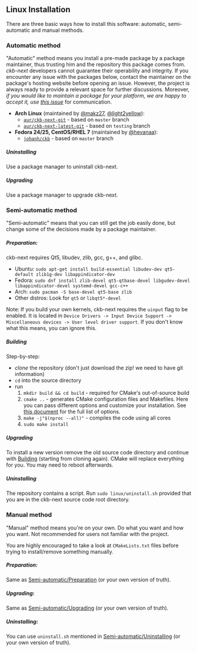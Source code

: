 ## Linux Installation

There are three basic ways how to install this software: automatic, semi-automatic and manual methods.


### Automatic method

"Automatic" method means you install a pre-made package by a package maintainer, thus trusting him and the repository this package comes from. *ckb-next* developers cannot guarantee their operability and integrity. If you encounter any issue with the packages below, contact the maintainer on the package's hosting website before opening an issue. However, the project is always ready to provide a relevant space for further discussions. Moreover, *if you would like to maintain a package for your platform, we are happy to accept it, use [this issue](https://github.com/mattanger/ckb-next/issues/5)* for communication.

* **Arch Linux** (maintained by [@makz27](https://github.com/makz27), [@light2yellow](https://github.com/light2yellow)):
	* [`aur/ckb-next-git`](https://aur.archlinux.org/packages/ckb-next-git) - based on `master` branch
	* [`aur/ckb-next-latest-git`](https://aur.archlinux.org/packages/ckb-next-latest-git) - based on `testing` branch
* **Fedora 24/25, CentOS/RHEL 7** (maintained by [@hevanaa](https://github.com/hevanaa)):
    * [`johanh/ckb`](https://copr.fedorainfracloud.org/coprs/johanh/ckb/) - based on `master` branch

##### Uninstalling

Use a package manager to uninstall ckb-next.

##### Upgrading

Use a package manager to upgrade ckb-next.


### Semi-automatic method

"Semi-automatic" means that you can still get the job easily done, but change some of the decisions made by a package maintainer.

##### Preparation:

ckb-next requires Qt5, libudev, zlib, gcc, g++, and glibc.

* Ubuntu: `sudo apt-get install build-essential libudev-dev qt5-default zlib1g-dev libappindicator-dev`
* Fedora: `sudo dnf install zlib-devel qt5-qtbase-devel libgudev-devel libappindicator-devel systemd-devel gcc-c++`
* Arch: `sudo pacman -S base-devel qt5-base zlib`
* Other distros: Look for `qt5` or `libqt5*-devel`

Note: If you build your own kernels, ckb-next requires the `uinput` flag to be enabled. It is located in `Device Drivers -> Input Device Support -> Miscellaneous devices -> User level driver support`. If you don't know what this means, you can ignore this.

##### Building

Step-by-step:

* *clone* the repository (don't just download the zip! we need to have git information)
* `cd` into the source directory
* run
	1. `mkdir build && cd build` - required for CMake's out-of-source build
	2. `cmake ..` - generates CMake configuration files and Makefiles. Here you can pass different options and customize your installation. See [this document](CMAKE_CONFIG.md) for the full list of options.
	3. `make -j"$(nproc --all)"` - compiles the code using all cores
	4. `sudo make install`

##### Upgrading

To install a new version remove the old source code directory and continue with [Building](LINUX_INSTALLATION.md#building) (starting from cloning again). CMake will replace everything for you. You may need to reboot afterwards.

##### Uninstalling

The repository contains a script. Run `sudo linux/uninstall.sh` provided that you are in the ckb-next source code root directory.


### Manual method

"Manual" method means you're on your own. Do what you want and how you want. Not recommended for users not familiar with the project.

You are highly encouraged to take a look at `CMakeLists.txt` files before trying to install/remove something manually.

##### Preparation:

Same as [Semi-automatic/Preparation](LINUX_INSTALLATION.md#preparation) (or your own version of truth).

##### Upgrading:

Same as [Semi-automatic/Upgrading](LINUX_INSTALLATION.md#upgrading-1) (or your own version of truth).

##### Uninstalling:

You can use `uninstall.sh` mentioned in [Semi-automatic/Uninstalling](#uninstalling-2) (or your own version of truth).
